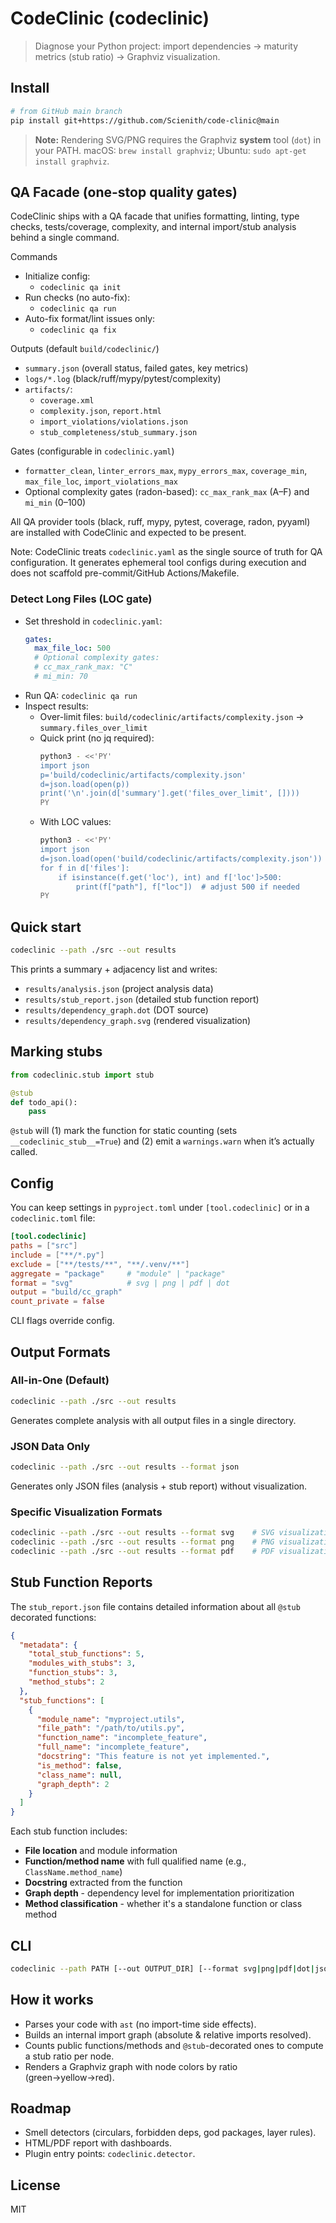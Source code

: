 # CodeClinic (codeclinic)

> Diagnose your Python project: import dependencies → maturity metrics (stub ratio) → Graphviz visualization.

## Install
```bash
# from GitHub main branch
pip install git+https://github.com/Scienith/code-clinic@main
```
> **Note:** Rendering SVG/PNG requires the Graphviz **system** tool (`dot`) in your PATH. macOS: `brew install graphviz`; Ubuntu: `sudo apt-get install graphviz`.

## QA Facade (one-stop quality gates)
CodeClinic ships with a QA facade that unifies formatting, linting, type checks, tests/coverage, complexity, and internal import/stub analysis behind a single command.

Commands
- Initialize config:
  - `codeclinic qa init`
- Run checks (no auto-fix):
  - `codeclinic qa run`
- Auto-fix format/lint issues only:
  - `codeclinic qa fix`

Outputs (default `build/codeclinic/`)
- `summary.json` (overall status, failed gates, key metrics)
- `logs/*.log` (black/ruff/mypy/pytest/complexity)
- `artifacts/`:
  - `coverage.xml`
  - `complexity.json`, `report.html`
  - `import_violations/violations.json`
  - `stub_completeness/stub_summary.json`

Gates (configurable in `codeclinic.yaml`)
- `formatter_clean`, `linter_errors_max`, `mypy_errors_max`, `coverage_min`, `max_file_loc`, `import_violations_max`
- Optional complexity gates (radon-based): `cc_max_rank_max` (A–F) and `mi_min` (0–100)

All QA provider tools (black, ruff, mypy, pytest, coverage, radon, pyyaml) are installed with CodeClinic and expected to be present.

Note: CodeClinic treats `codeclinic.yaml` as the single source of truth for QA configuration. It generates ephemeral tool configs during execution and does not scaffold pre-commit/GitHub Actions/Makefile.

### Detect Long Files (LOC gate)
- Set threshold in `codeclinic.yaml`:
  ```yaml
  gates:
    max_file_loc: 500
    # Optional complexity gates:
    # cc_max_rank_max: "C"
    # mi_min: 70
  ```
- Run QA: `codeclinic qa run`
- Inspect results:
  - Over-limit files: `build/codeclinic/artifacts/complexity.json` → `summary.files_over_limit`
  - Quick print (no jq required):
    ```bash
    python3 - <<'PY'
    import json
    p='build/codeclinic/artifacts/complexity.json'
    d=json.load(open(p))
    print('\n'.join(d['summary'].get('files_over_limit', [])))
    PY
    ```
  - With LOC values:
    ```bash
    python3 - <<'PY'
    import json
    d=json.load(open('build/codeclinic/artifacts/complexity.json'))
    for f in d['files']:
        if isinstance(f.get('loc'), int) and f['loc']>500:
            print(f["path"], f["loc"])  # adjust 500 if needed
    PY
    ```

## Quick start
```bash
codeclinic --path ./src --out results
```
This prints a summary + adjacency list and writes:
- `results/analysis.json` (project analysis data)
- `results/stub_report.json` (detailed stub function report)
- `results/dependency_graph.dot` (DOT source)
- `results/dependency_graph.svg` (rendered visualization)

## Marking stubs
```python
from codeclinic.stub import stub

@stub
def todo_api():
    pass
```
`@stub` will (1) mark the function for static counting (sets `__codeclinic_stub__=True`) and (2) emit a `warnings.warn` when it’s actually called.

## Config
You can keep settings in `pyproject.toml` under `[tool.codeclinic]` or in a `codeclinic.toml` file:
```toml
[tool.codeclinic]
paths = ["src"]
include = ["**/*.py"]
exclude = ["**/tests/**", "**/.venv/**"]
aggregate = "package"     # "module" | "package"
format = "svg"            # svg | png | pdf | dot
output = "build/cc_graph"
count_private = false
```
CLI flags override config.

## Output Formats

### All-in-One (Default)
```bash
codeclinic --path ./src --out results
```
Generates complete analysis with all output files in a single directory.

### JSON Data Only
```bash
codeclinic --path ./src --out results --format json
```
Generates only JSON files (analysis + stub report) without visualization.

### Specific Visualization Formats
```bash
codeclinic --path ./src --out results --format svg    # SVG visualization
codeclinic --path ./src --out results --format png    # PNG visualization  
codeclinic --path ./src --out results --format pdf    # PDF visualization
```

## Stub Function Reports

The `stub_report.json` file contains detailed information about all `@stub` decorated functions:

```json
{
  "metadata": {
    "total_stub_functions": 5,
    "modules_with_stubs": 3,
    "function_stubs": 3,
    "method_stubs": 2
  },
  "stub_functions": [
    {
      "module_name": "myproject.utils",
      "file_path": "/path/to/utils.py", 
      "function_name": "incomplete_feature",
      "full_name": "incomplete_feature",
      "docstring": "This feature is not yet implemented.",
      "is_method": false,
      "class_name": null,
      "graph_depth": 2
    }
  ]
}
```

Each stub function includes:
- **File location** and module information
- **Function/method name** with full qualified name (e.g., `ClassName.method_name`)
- **Docstring** extracted from the function
- **Graph depth** - dependency level for implementation prioritization
- **Method classification** - whether it's a standalone function or class method

## CLI
```bash
codeclinic --path PATH [--out OUTPUT_DIR] [--format svg|png|pdf|dot|json] [--aggregate module|package]
```

## How it works
- Parses your code with `ast` (no import-time side effects).
- Builds an internal import graph (absolute & relative imports resolved).
- Counts public functions/methods and `@stub`-decorated ones to compute a stub ratio per node.
- Renders a Graphviz graph with node colors by ratio (green→yellow→red).

## Roadmap
- Smell detectors (circulars, forbidden deps, god packages, layer rules).
- HTML/PDF report with dashboards.
- Plugin entry points: `codeclinic.detector`.

## License
MIT
